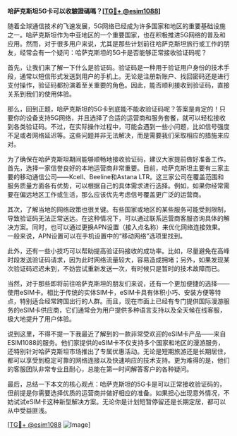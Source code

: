 **哈萨克斯坦5G卡可以收驗證碼嗎？[[TG💪+ @esim1088](https://t.me/s/esim1088)]**

随着全球通信技术的飞速发展，5G网络已经成为许多国家和地区的重要基础设施之一。哈萨克斯坦作为中亚地区的一个重要国家，也在积极推进5G网络的普及和应用。然而，对于很多用户来说，尤其是那些计划前往哈萨克斯坦旅行或工作的朋友，经常会有一个疑问：哈萨克斯坦的5G卡是否能够正常接收验证码呢？

首先，让我们来了解一下什么是验证码。验证码是一种用于验证用户身份的技术手段，通常以短信形式发送到用户的手机上。无论是注册新账户、找回密码还是进行支付操作，验证码都扮演着至关重要的角色。因此，能否顺利接收到验证码，直接关系到我们的使用体验。

那么，回到正题，哈萨克斯坦的5G卡到底能不能收验证码呢？答案是肯定的！只要你的设备支持5G网络，并且选择了合适的运营商和服务套餐，就可以轻松接收到各类验证码。不过，在实际操作过程中，可能会遇到一些小问题，比如信号强度不足或者网络延迟等。这些问题并非无法解决，而是需要我们采取相应的措施来应对。

为了确保在哈萨克斯坦期间能够顺畅地接收验证码，建议大家提前做好准备工作。首先，选择一家信誉良好的本地运营商非常重要。目前，哈萨克斯坦主要有三家主要的移动通信公司——Kcell、Beeline和Astana LTR。这三家公司在覆盖范围和服务质量方面各有优势，可以根据自己的具体需求进行选择。例如，如果你经常需要在偏远地区工作或生活，那么应该优先考虑信号覆盖更广泛的运营商。

其次，了解当地的网络政策也很关键。有些国家或地区的某些服务可能受到限制，导致验证码无法正常送达。在这种情况下，可以通过联系运营商客服咨询具体的解决方案。同时，也可以通过更换APN设置（接入点名称）来优化网络连接效果。一般来说，APN设置可以在手机设置中的“移动网络”选项里找到。

此外，还有一些小技巧可以帮助提高验证码接收的成功率。比如，尽量避免在高峰时段发送验证码请求，因为此时网络流量较大，容易造成拥堵；另外，如果发现某次验证码迟迟未到，不妨尝试重新发送一次，有时候只是暂时的技术故障而已。

当然，对于那些即将前往哈萨克斯坦的朋友们来说，还有一个更加便捷的选择——使用eSIM卡。相比于传统的实体SIM卡，eSIM卡具有体积小巧、安装方便等特点，特别适合经常跨国出行的人群。而且，现在市面上已经有专门提供国际漫游服务的eSIM卡供应商，它们通常会为用户提供多种语言支持以及全天候在线客服，极大地提升了用户体验。

说到这里，不得不提一下我最近了解到的一款非常受欢迎的eSIM卡产品——来自ESIM1088的服务。他们家提供的eSIM卡不仅支持多个国家和地区的漫游服务，还特别针对哈萨克斯坦市场推出了专属优惠活动。无论是短期旅游还是长期居住，都可以享受到稳定可靠的网络连接以及快速响应的技术支持。更为难得的是，他们的客服团队非常专业且耐心，总能在第一时间解答客户的各种疑问。

最后，总结一下本文的核心观点：哈萨克斯坦的5G卡是可以正常接收验证码的，但前提是你需要选择优质的运营商并做好相应的准备。如果担心出现意外情况，不妨试试eSIM卡这种新型解决方案。无论你是计划短暂停留还是长期定居，都可以从中受益匪浅。

[[TG💪+ @esim1088](https://t.me/s/esim1088) ![Image](https://i.postimg.cc/4NQfJmqS/Snipaste-2025-05-13-00-14-12.png)]